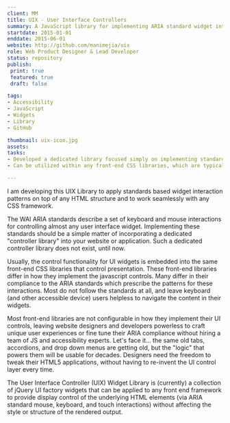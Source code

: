 ```yaml
---
client: MM
title: UIX - User Interface Controllers
summary: A JavaScript library for implementing ARIA standard widget interactions (mouse, keyboard, and touch) to any HTML structure without depending on or affecting style and layout.
startdate: 2015-01-01
enddate: 2015-06-01
website: http://github.com/manimejia/uix
role: Web Product Designer & Lead Developer
status: repository
publish:
 print: true
 featured: true
 draft: false 

tags:
- Accessibility
- JavaScript
- Widgets
- Library
- GitHub

thumbnail: uix-icon.jpg
assets: 
tasks: 
- Developed a dedicated library focused simply on implementing standards based UI controller logic.
- Can be utilized within any front-end CSS libraries, which are typically inconsistent in their implementation of ARIA standards.

---
```

I am developing this UIX Library to apply standards based widget interaction patterns on top of any HTML structure and to work seamlessly with any CSS framework. 

The WAI ARIA standards describe a set of keyboard and mouse interactions for controlling almost any user interface widget. Implementing these standards should be a simple matter of incorporating a dedicated "controller library" into your website or application. Such a dedicated controller library does not exist, until now. 

Usually, the control functionality for UI widgets is embedded into the same front-end CSS libraries that control presentation. These front-end libraries differ in how they implement the javascript controls. Many differ in their compliance to the ARIA standards which prescribe the patterns for these interactions. Most do not follow the standards at all, and leave keyboard (and other accessible device) users helpless to navigate the content in their widgets.

Most front-end libraries are not configurable in how they implement their UI controls, leaving website designers and developers powerless to craft unique user experiences or fine tune their ARIA compliance without hiring a team of JS and accessibility experts. Let's face it... the same old tabs, accordions, and drop down menus are getting old, but the "logic" that powers them will be usable for decades. Designers need the freedom to tweak their HTML5 applications, without having to re-invent the UI control layer every time.

The User Interface Controller (UIX) Widget Library is (currently) a collection of jQuery UI factory widgets that can be applied to any front end framework to provide display control of the underlying HTML elements (via ARIA standard mouse, keyboard, and touch interactions) without affecting the style or structure of the rendered output.
